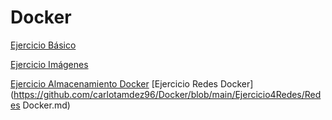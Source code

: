 # Docker

 [Ejercicio Básico](https://github.com/carlotamdez96/Docker/blob/main/Ejercicio1/Docker.md)

[Ejercicio Imágenes](https://github.com/carlotamdez96/Docker/blob/main/Ejercicio2Imagenes/Dockerimagenes.md)

[Ejercicio Almacenamiento Docker](https://github.com/carlotamdez96/Docker/blob/main/Ejercicio3Almacenamiento/AlmacenamientoDocker.md)
[Ejercicio Redes Docker](https://github.com/carlotamdez96/Docker/blob/main/Ejercicio4Redes/Redes Docker.md)
